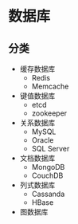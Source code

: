 # 数据库

## 分类

* 缓存数据库
  * Redis
  * Memcache
* 键值数据库
  * etcd
  * zookeeper
* 关系数据库
  * MySQL
  * Oracle
  * SQL Server
* 文档数据库
  * MongoDB
  * CouchDB
* 列式数据库
  * Cassanda
  * HBase
* 图数据库